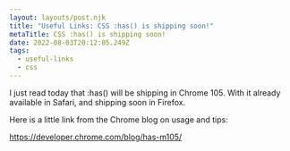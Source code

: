 ```yaml
---
layout: layouts/post.njk
title: "Useful Links: CSS :has() is shipping soon!"
metaTitle: CSS :has() is shipping soon!
date: 2022-08-03T20:12:05.249Z
tags:
  - useful-links
  - css
---
```

I just read today that :has() will be shipping in Chrome 105. With it already available in Safari, and shipping soon in Firefox.

Here is a little link from the Chrome blog on usage and tips:

<https://developer.chrome.com/blog/has-m105/>